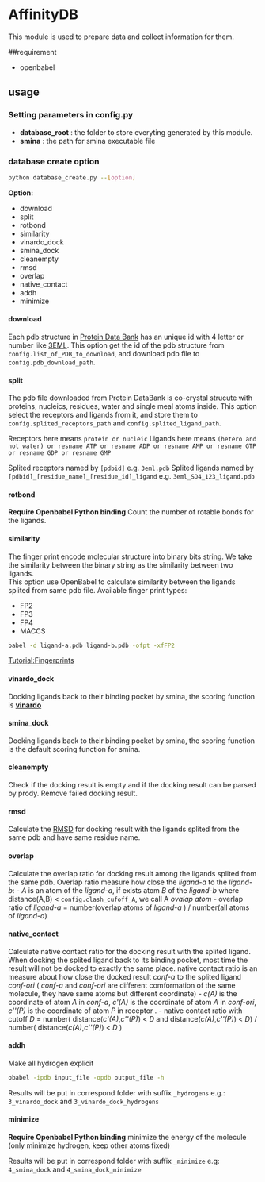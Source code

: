 # AffinityDB
This module is used to prepare data and collect information for them.

##requirement
- openbabel
    
## usage
### Setting parameters in config.py

- **database_root** : the folder to store everyting generated by this module.
- **smina** : the path for smina executable file

### database create option

```bash
python database_create.py --[option]
```

**Option:**
- download
- split
- rotbond
- similarity
- vinardo_dock
- smina_dock
- cleanempty
- rmsd
- overlap
- native_contact
- addh
- minimize

#### download
Each pdb structure in [Protein Data Bank](http://www.rcsb.org/pdb/home/home.do) has an unique id with 4 letter or number like [3EML](http://www.rcsb.org/pdb/explore/explore.do?structureId=3eml). This option get the id of the pdb structure from `config.list_of_PDB_to_download`, and download pdb file to `config.pdb_download_path`.


#### split
The pdb file downloaded from Protein DataBank is co-crystal strucute with proteins, nucleics, residues, water and single meal atoms inside. This option select the receptors and ligands from it, and store them to `config.splited_receptors_path` and `config.splited_ligand_path`.

Receptors here means `protein or nucleic`
Ligands here means `(hetero and not water) or resname ATP or resname ADP or resname AMP or resname GTP or resname GDP or resname GMP`

Splited receptors named by `[pdbid]` e.g. `3eml.pdb`
Splited ligands named by `[pdbid]_[residue_name]_[residue_id]_ligand` e.g. `3eml_SO4_123_ligand.pdb` 


#### rotbond 
**Require Openbabel Python binding**
Count the number of rotable bonds for the ligands. 

#### similarity
The finger print encode molecular structure into binary bits string. We take the similarity between the binary string as the similarity between two ligands.  
This option use OpenBabel to calculate similarity between the ligands splited from same pdb file. 
Available finger print types: 
- FP2
- FP3
- FP4
- MACCS 

```bash
babel -d ligand-a.pdb ligand-b.pdb -ofpt -xfFP2
```

[Tutorial:Fingerprints](https://openbabel.org/wiki/Tutorial:Fingerprints)

#### vinardo_dock
Docking ligands back to their binding pocket by smina, the scoring function is **[vinardo](http://journals.plos.org/plosone/article?id=10.1371/journal.pone.0155183)**

#### smina_dock
Docking ligands back to their binding pocket by smina, the scoring function is the default scoring function for smina.

#### cleanempty
Check if the docking result is empty and if the docking result can be parsed by prody.
Remove failed docking result.

#### rmsd
Calculate the [RMSD](https://www.wikiwand.com/en/Root-mean-square_deviation_of_atomic_positions) for docking result with the ligands splited from the same pdb and have same residue name. 

#### overlap
Calculate the overlap ratio for docking result among the ligands splited from the same pdb.
Overlap ratio measure how close the _ligand-a_ to the _ligand-b_:
    - _A_ is an atom of the _ligand-a_, if exists atom _B_ of the _ligand-b_ where distance(A,B) <  `config.clash_cufoff_A`, we call A _ovalap atom_
    - overlap ratio of _ligand-a_ = number(overlap atoms of _ligand-a_ ) / number(all atoms of _ligand-a_)

#### native_contact
Calculate native contact ratio for the docking result with the splited ligand.
When docking the splited ligand back to its binding pocket, most time the result will not be docked to exactly the same place.
native contact ratio is an measure about how close the docked result _conf-a_ to the splited ligand _conf-ori_ ( _conf-a_ and _conf-ori_ are different comformation of the same molecule, they have same atoms but different coordinate)
    - _c(A)_  is the coordinate of atom _A_ in _conf-a_, _c'(A)_ is the coordinate of atom _A_ in _conf-ori_, _c''(P)_ is the coordinate of atom _P_ in receptor .
    - native contact ratio with cutoff _D_ = number( distance(_c'(A)_,_c''(P)_) < _D_ and distance(_c(A)_,_c''(P)_) < _D_) / number( distance(_c(A)_,_c''(P)_) < _D_ )


#### addh
Make all hydrogen explicit

```bash
obabel -ipdb input_file -opdb output_file -h
```

Results will be put in correspond folder with suffix `_hydrogens` e.g.:  `3_vinardo_dock` and `3_vinardo_dock_hydrogens`

#### minimize
**Require Openbabel Python binding**
minimize the energy of the molecule (only minimize hydrogen, keep other atoms fixed)

Results will be put in correspond folder with suffix `_minimize` e.g: `4_smina_dock` and `4_smina_dock_minimize`


